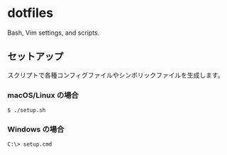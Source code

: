 dotfiles
========

Bash, Vim settings, and scripts.


セットアップ
----

スクリプトで各種コンフィグファイルやシンボリックファイルを生成します。

### macOS/Linux の場合

```config
$ ./setup.sh
```

### Windows の場合

```
C:\> setup.cmd
```

